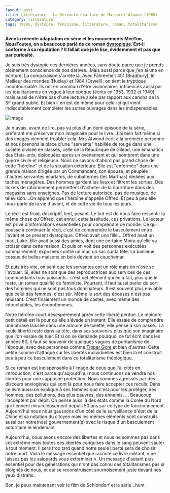 ```yaml
---
layout: post
title: Littérature - La Servante écarlate de Margaret Atwood (1985)
category: litterature
tags: 1980s, dystopie, féminisme, littérature, roman, totalitarisme
---
```

**Avec la récente adaptation en série et les mouvements MeeToo, NousToutes, on a beaucoup parlé de ce roman <a href="https://fr.wikipedia.org/wiki/Dystopie">dystopique</a>. Est-il conforme à sa réputation ? Il fallait que je le lise, évidemment et pas que par curiosité.**

Je suis très dystopie ces dernières années, sans doute parce que je prends pleinement conscience de nos dérives...Mais aussi parce que j'en ai une en écriture. La comparaison s'arrête là. Avec Fahrenheit 451 (Bradbury), le Meilleur des mondes (Huxley) et 1984 (Orwell), on tient le tryptique incontournable. Ils ont en commun d'être visionnaires, influencés aussi par les totalitarismes en vogue à leur époque (écrits en 1953, 1932 et 1949) mais aussi de n'être pas d'une lecture aisée par rapport aux canons de la SF grand public. Et bien il en est de même pour celui-ci qui vient indiscutablement compléter les autres ouvrages dans les indispensables.

![image](https://cheziceman.files.wordpress.com/2019/12/la-servante-ecarlate.jpg)

Je n'avais, avant de lire, pas vu plus d'un demi épisode de la série, préférant me préserver mon imaginaire pour le livre. J'ai bien fait même si des images viennent troubler cela. Mrs Atwood écrit à la première personne et nous prenons la place d'une "servante" habillée de rouge dans une société divisée en classes, celle de la République de Gilead, une émanation des Etats-unis, disloquées après un événement et qui sombrent dans une guerre civile et religieuse. Nous ne savons d'abord pas grand chose de cette "héroïne" et de la situation extérieure. Elle est "enfermée" dans une grande maison dirigée par un Commandant, son épouse, et peuplée d'autres servantes écarlates, de subalternes (les Marthas) dédiées aux taches ménagères. Des hommes gardent les lieux et filtrent les sorties. Des tickets de rationnement permettent d'acheter de la nourriture dans des magasins sans enseignes. Pas de lecture autorisée, pas de musique, de télévision....On apprend que l'héroïne s'appelle Offred. Et peu à peu elle nous parle de la vie d'avant, et de cette vie de tous les jours.

Le récit est froid, descriptif, lent, pesant. Le but est de nous faire ressentir la même chose qu'Offred, cet ennui, cette lassitude, ces privations. Le lecteur est privé d'informations essentielles pour comprendre ce monde. Ce qui pousse à continuer le récit, c'est de comprendre le basculement entre l'avant et ce présent dystopique. Offred avait une fille... Offred avait un mari, Luke. Elle avait aussi des amies, dont une certaine Moira qu'elle va croiser dans  cette maison. Et puis on voit des personnes exécutées sommairement, exposées contre un mur, un sac sur la tête. La banlieue cossue de belles maisons en bois devient un cauchemar.

Et puis très vite, on sent que les servantes ont un rôle mais on n'ose se l'avouer. Si, elles ne sont que des reproductrices aux services de ces commandants tous puissants...c'est cet élément qui en a fait, plus que le reste, un roman qualifié de féministe. Pourtant, il faut aussi parler du sort des hommes qui ne sont pas tous dominateurs. Il est souvent plus enviable que celui des femmes, c'est sûr. Même le sort des épouses n'est pas reluisant. C'est finalement un monde de castes, avec même des intouchables, les éconofemmes.

Notre héroïne court désespérément après cette liberté perdue. Le moindre petit détail est là pour qu'elle s'évade un instant. Elle essaie de comprendre une phrase laissée dans une armoire de toilette, elle pense à son passé...La seule liberté reste dans sa tête, dans ses souvenirs plus que son imaginaire que l'on essaie de tuer. Et si on se demande pourquoi ce fut écrit dans les années 80, il faut se souvenir  de quelques vagues de puritanisme de l'époque, avec des personnes comme <a href="https://en.wikipedia.org/wiki/Tipper_Gore">Tipper Gore</a> et bien d'autres. Cette petite somme d'attaque sur les libertés individuelles est bien là et construit peu à peu ce basculement dans ce totalitarisme théologique.

Si ce roman est indispensable à l'image de ceux que j'ai cités en introduction, c'est parce qu'aujourd'hui nous continuons de vendre nos libertés pour une supposée protection. Nous sommes agressés par des discours anxiogènes qui sont là pour nous faire accepter ces reculs. Dans ce livre aussi on explique à ses femmes que c'est pour les protéger, des hommes, des pollutions, des plus pauvres, des ennemis, ... Beaucoup l'acceptent par dépit. On pense aussi à des états comme la Corée du Nord qui tiennent miraculeusement depuis 50 ans sur ce type de fonctionnement. Aujourd'hui nous nous gaussons d'un côté de la surveillance d'état de la Chine et sa notation du citoyen mais les mêmes éléments sont construits aussi par notre(nos) gouvernement(s) avec le risque d'un basculement autoritaire le lendemain. 

Aujourd'hui, nous avons encore des libertés et nous ne sommes pas dans cet extrême mais toutes ces libertés conquises dans le sang peuvent sauter à tout moment. Il sera trop tard quand notre seule liberté sera de choisir notre mort. Voilà le message essentiel que raconte ce livre militant, « ne laissez pas les salopards vous exterminer ». Un message d'autant plus essentiel pour des générations qui n'ont pas connu ces totalitarismes pas si éloignés de nous, et qui se reconstruisent sournoisement juste devant nos yeux distraits.

Bon, je peux maintenant voir le film de Schlondorf et la série...hum.
